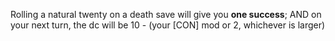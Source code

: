 Rolling a natural twenty on a death save will give you **one success**; AND on your next turn, the dc will be 10 - (your \[CON\] mod or 2, whichever is larger)
